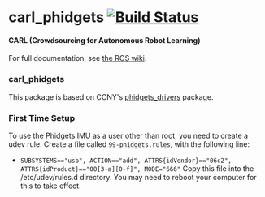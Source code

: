 carl_phidgets [![Build Status](https://api.travis-ci.org/WPI-RAIL/carl_bot.png)](https://travis-ci.org/WPI-RAIL/carl_bot)
========

#### CARL (Crowdsourcing for Autonomous Robot Learning)
For full documentation, see [the ROS wiki](http://ros.org/wiki/carl_bot).

### carl_phidgets
This package is based on CCNY's [phidgets_drivers](http://wiki.ros.org/phidgets_drivers) package.

### First Time Setup
To use the Phidgets IMU as a user other than root, you need to create a udev rule.  Create a file called `99-phidgets.rules`, with the following line:
 * `SUBSYSTEMS=="usb", ACTION=="add", ATTRS{idVendor}=="06c2", ATTRS{idProduct}=="00[3-a][0-f]", MODE="666"`
Copy this file into the /etc/udev/rules.d directory.  You may need to reboot your computer for this to take effect.